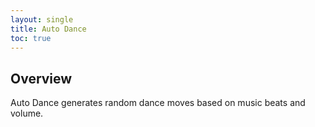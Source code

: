 ```yaml
---
layout: single
title: Auto Dance
toc: true
---
```


## Overview
Auto Dance generates random dance moves based on music beats and volume. 

